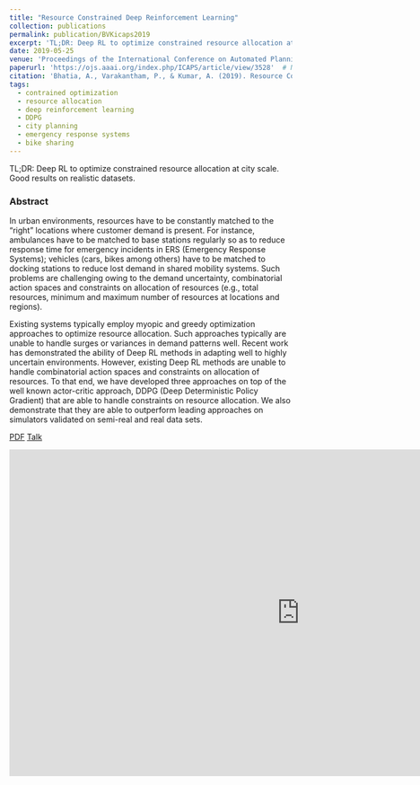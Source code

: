 ```yaml
---
title: "Resource Constrained Deep Reinforcement Learning"
collection: publications
permalink: publication/BVKicaps2019
excerpt: 'TL;DR: Deep RL to optimize constrained resource allocation at city scale. Good results on realistic datasets.'
date: 2019-05-25
venue: 'Proceedings of the International Conference on Automated Planning and Scheduling'
paperurl: 'https://ojs.aaai.org/index.php/ICAPS/article/view/3528'  # Not necessarily a PDF. Can be an arxiv link or aaai link.
citation: 'Bhatia, A., Varakantham, P., & Kumar, A. (2019). Resource Constrained Deep Reinforcement Learning. In <i>Proceedings of the International Conference on Automated Planning and Scheduling, 29</i>(1), 610-620.'
tags:
  - contrained optimization
  - resource allocation
  - deep reinforcement learning
  - DDPG
  - city planning
  - emergency response systems
  - bike sharing
---
```


<!-- Everything written here will come on the paper's own webpage. All the above data except the excerpt will also appear automatically. -->

TL;DR: Deep RL to optimize constrained resource allocation at city scale. Good results on realistic datasets.

### Abstract
In urban environments, resources have to be constantly matched to the “right” locations where customer demand is present. For instance, ambulances have to be matched to base stations regularly so as to reduce response time for emergency incidents in ERS (Emergency Response Systems); vehicles (cars, bikes among others) have to be matched to docking stations to reduce lost demand in shared mobility systems. Such problems are challenging owing to the demand uncertainty, combinatorial action spaces and constraints on allocation of resources (e.g., total resources, minimum and maximum number of resources at locations and regions).

Existing systems typically employ myopic and greedy optimization approaches to optimize resource allocation. Such approaches typically are unable to handle surges or variances in demand patterns well. Recent work has demonstrated the ability of Deep RL methods in adapting well to highly uncertain environments. However, existing Deep RL methods are unable to handle combinatorial action spaces and constraints on allocation of resources. To that end, we have developed three approaches on top of the well known actor-critic approach, DDPG (Deep Deterministic Policy Gradient) that are able to handle constraints on resource allocation. We also demonstrate that they are able to outperform leading approaches on simulators validated on semi-real and real data sets.

<!-- Should be a pdf link: -->
[PDF](https://bhatiaabhinav.github.io/files/BVKicaps2019.pdf)
[Talk](https://www.youtube.com/embed/qGLRxfKD40s?start=2529&end=3816)

<iframe width="1034" height="582" src="https://www.youtube.com/embed/qGLRxfKD40s?start=2529&end=3816" title="YouTube video player" frameborder="0" allow="accelerometer; autoplay; clipboard-write; encrypted-media; gyroscope; picture-in-picture" allowfullscreen></iframe>